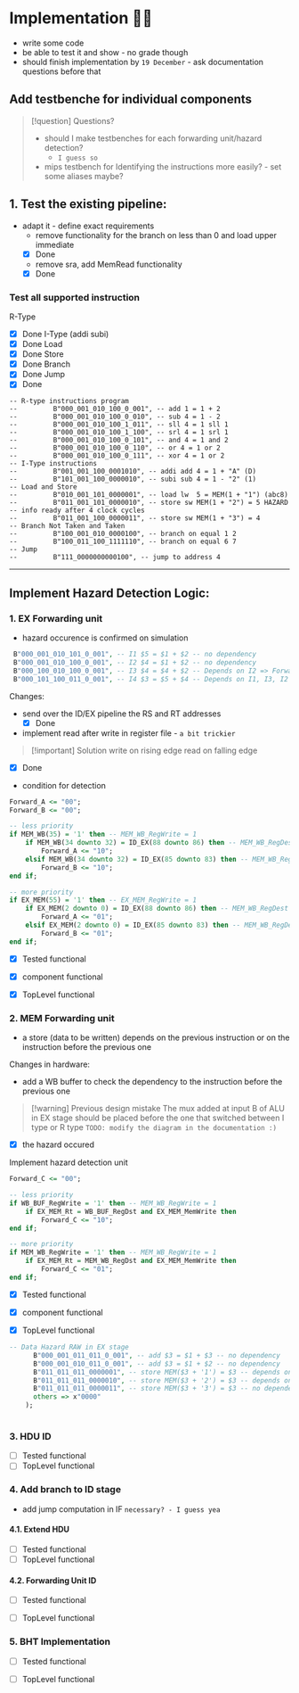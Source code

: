 # Implementation 👨‍💻
- write some code
- be able to test it and show - no grade though
- should finish implementation by `19 December` - ask documentation questions before that

## Add testbenche for individual components
> [!question] Questions?
> - should I make testbenches for each forwarding unit/hazard detection?
> 	- `I guess so`
> - mips testbench for Identifying the instructions more easily? - set some aliases maybe?

## 1. Test the existing pipeline:
- adapt it - define exact requirements
	- remove functionality for the branch on less than 0 and load upper immediate 
	- [x]  Done
	- remove sra, add MemRead functionality
	- [x] Done

### Test all supported instruction
R-Type
- [x] Done
I-Type (addi subi)
- [x] Done
Load
- [x]  Done
Store
- [x]  Done
Branch
- [x]  Done
Jump
- [x]  Done

```
-- R-type instructions program
--         B"000_001_010_100_0_001", -- add 1 = 1 + 2
--         B"000_001_010_100_0_010", -- sub 4 = 1 - 2
--         B"000_001_010_100_1_011", -- sll 4 = 1 sll 1
--         B"000_001_010_100_1_100", -- srl 4 = 1 srl 1
--         B"000_001_010_100_0_101", -- and 4 = 1 and 2
--         B"000_001_010_100_0_110", -- or 4 = 1 or 2
--         B"000_001_010_100_0_111", -- xor 4 = 1 or 2
-- I-Type instructions
--         B"001_001_100_0001010", -- addi add 4 = 1 + "A" (D)
--         B"101_001_100_0000010", -- subi sub 4 = 1 - "2" (1)
-- Load and Store
--         B"010_001_101_0000001", -- load lw  5 = MEM(1 + "1") (abc8)
--         B"011_001_101_0000010", -- store sw MEM(1 + "2") = 5 HAZARD -- info ready after 4 clock cycles
--         B"011_001_100_0000011", -- store sw MEM(1 + "3") = 4
-- Branch Not Taken and Taken
--         B"100_001_010_0000100", -- branch on equal 1 2 
--         B"100_011_100_1111110", -- branch on equal 6 7
-- Jump
--         B"111_0000000000100", -- jump to address 4
```

---

## Implement Hazard Detection Logic:

### 1. EX Forwarding unit
- hazard occurence is confirmed on simulation

```vhdl
 B"000_001_010_101_0_001", -- I1 $5 = $1 + $2 -- no dependency
 B"000_001_010_100_0_001", -- I2 $4 = $1 + $2 -- no dependency
 B"000_100_010_100_0_001", -- I3 $4 = $4 + $2 -- Depends on I2 => Forward from previous to ALU Input A
 B"000_101_100_011_0_001", -- I4 $3 = $5 + $4 -- Depends on I1, I3, I2 => Forward from previous to ALU Input B
```

Changes:
- send over the ID/EX pipeline the RS and RT addresses
	- [x] Done
- implement read after write in register file - `a bit trickier` 

>[!important] Solution
>	write on rising edge read on falling edge	
- [x] Done

- condition for detection
```vhdl
Forward_A <= "00";
Forward_B <= "00";

-- less priority
if MEM_WB(35) = '1' then -- MEM_WB_RegWrite = 1
	if MEM_WB(34 downto 32) = ID_EX(88 downto 86) then -- MEM_WB_RegDest == ID_Ex_Rs
		Forward_A <= "10";
	elsif MEM_WB(34 downto 32) = ID_EX(85 downto 83) then -- MEM_WB_RegDest == ID_EX_Rt
		Forward_B <= "10";
end if;

-- more priority
if EX_MEM(55) = '1' then -- EX_MEM_RegWrite = 1
	if EX_MEM(2 downto 0) = ID_EX(88 downto 86) then -- MEM_WB_RegDest == ID_Ex_Rs
		Forward_A <= "01";
	elsif EX_MEM(2 downto 0) = ID_EX(85 downto 83) then -- MEM_WB_RegDest == ID_EX_Rt
		Forward_B <= "01";	
end if;
```


- [x] Tested functional
- [x] component functional

- [x] TopLevel functional

### 2. MEM Forwarding unit
- a store (data to be written) depends on the previous instruction or on the instruction before the previous one

Changes in hardware:
- add a WB buffer to check the dependency to the instruction before the previous one

> [!warning] Previous design mistake
> The mux added at input B of ALU in EX stage should be placed before the one that switched between I type or R type
> `TODO: modify the diagram in the documentation :)`

- [x] the hazard occured

Implement hazard detection unit

```vhdl
Forward_C <= "00";

-- less priority
if WB_BUF_RegWrite = '1' then -- MEM_WB_RegWrite = 1
	if EX_MEM_Rt = WB_BUF_RegDst and EX_MEM_MemWrite then
		Forward_C <= "10";
end if;

-- more priority
if MEM_WB_RegWrite = '1' then -- MEM_WB_RegWrite = 1
	if EX_MEM_Rt = MEM_WB_RegDst and EX_MEM_MemWrite then
		Forward_C <= "01";
end if;
```

- [x] Tested functional
- [x] component functional

- [x] TopLevel functional

```vhdl
-- Data Hazard RAW in EX stage
      B"000_001_011_011_0_001", -- add $3 = $1 + $3 -- no dependency
      B"000_001_010_011_0_001", -- add $3 = $1 + $2 -- no dependency
      B"011_011_011_0000001", -- store MEM($3 + '1') = $3 -- depends on the previous two (but latest is taken into account)
      B"011_011_011_0000010", -- store MEM($3 + '2') = $3 -- depends on the i. before the previous one
      B"011_011_011_0000011", -- store MEM($3 + '3') = $3 -- no dependency
      others => x"0000"
    );
    
```

### 3. HDU ID
- [ ] Tested functional
- [ ] TopLevel functional

### 4. Add branch to ID stage
- add jump computation in IF `necessary? - I guess yea`

#### 4.1. Extend HDU
- [ ] Tested functional
- [ ] TopLevel functional

#### 4.2. Forwarding Unit ID
- [ ] Tested functional
- [ ] TopLevel functional


### 5. BHT Implementation
- [ ] Tested functional
- [ ] TopLevel functional



